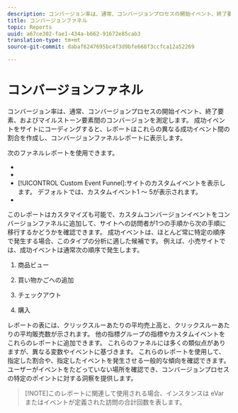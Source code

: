 ```yaml
---
description: コンバージョン率は、通常、コンバージョンプロセスの開始イベント、終了要素、およびマイルストーン要素間のコンバージョンを測定します。 成功イベントをサイトにコーディングすると、レポートはこれらの異なる成功イベント間の割合を作成し、コンバージョンファネルレポートに表示します。
title: コンバージョンファネル
topic: Reports
uuid: a67ce302-fae1-434a-b662-91672e85cab3
translation-type: tm+mt
source-git-commit: dabaf6247695bc4f3d9bfe668f3ccfca12a52269

---
```



# コンバージョンファネル

コンバージョン率は、通常、コンバージョンプロセスの開始イベント、終了要素、およびマイルストーン要素間のコンバージョンを測定します。 成功イベントをサイトにコーディングすると、レポートはこれらの異なる成功イベント間の割合を作成し、コンバージョンファネルレポートに表示します。

次のファネルレポートを使用できます。

* [!UICONTROL Purchase Conversion Funnel]:訪問回数（レポート固有）、買い物かご数、注文件数、購入点数、売上高を表示します。
* [!UICONTROL Cart Conversion Funnel]:訪問回数（レポート固有）、買い物かご数、チェックアウト数、注文件数、売上高を表示します。
* [!UICONTROL Custom Event Funnel]:サイトのカスタムイベントを表示します。 デフォルトでは、カスタムイベント1 ～ 5が表示されます。
* [!UICONTROL Campaign Conversion Funnel]:クリックスルー数、チェックアウト数、注文件数、売上高を表示します。

このレポートはカスタマイズも可能で、カスタムコンバージョンイベントをコンバージョンファネルに追加して、サイトへの訪問者が1つの手順から次の手順に移行するかどうかを確認できます。 成功イベントは、ほとんど常に特定の順序で発生する場合、このタイプの分析に適した候補です。 例えば、小売サイトでは、成功イベントは通常次の順序で発生します。

1. 商品ビュー

2. 買い物かごへの追加

3. チェックアウト

4. 購入

レポートの表には、クリックスルーあたりの平均売上高と、クリックスルーあたりの平均販売数が示されます。 他の指標グループの指標やカスタムイベントをこれらのレポートに追加できます。 これらのファネルには多くの類似点がありますが、異なる変数やイベントに基づきます。 これらのレポートを使用して、指定した割合や、指定したイベントを発生させる一般的な傾向を確認できます。 ユーザーがイベントをたどっていない場所を確認でき、コンバージョンプロセスの特定のポイントに対する洞察を提供します。

>[!NOTE]このレポートに関連して使用される場合、インスタンスは eVar またはイベントが定義された訪問の合計回数を表します。

